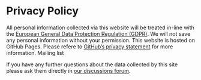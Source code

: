 # Privacy Policy

All personal information collected via this website will be treated in-line with the [European General Data Protection Regulation (GDPR)](https://gdpr-info.eu/). We will not save any personal information without your permission.
This website is hosted on GitHub Pages. Please refere to [GitHub’s privacy statement](https://docs.github.com/en/site-policy/privacy-policies/global-privacy-practices) for more information.
Mailing list

If you have any further questions about the data collected by this site please ask them directly in [our discussions forum](https://github.com/GFA-DIU/GFA-DIU.github.io).